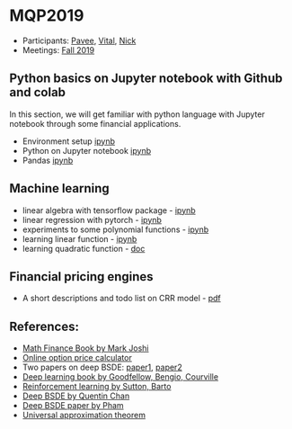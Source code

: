# MQP2019

- Participants: [Pavee](./Pavee/README.md), [Vital](./Vital/README.md), [Nick](./Nick/README.md)
- Meetings: [Fall 2019](./doc/Fall2019Meeting.pdf)




## Python basics on Jupyter notebook with Github and colab

In this section, we will get familiar with python language with Jupyter notebook through some financial applications.

- Environment setup [ipynb](./other/first_notebook_v01.ipynb)
- Python on Jupyter notebook [ipynb](./other/python_notebook.ipynb)
- Pandas [ipynb](./other/pandas_basics.ipynb)

## Machine learning



- linear algebra with tensorflow package - [ipynb](https://github.com/songqsh/foo1/blob/master/src/linalg_tf.ipynb)
- linear regression with pytorch - [ipynb](https://github.com/songqsh/foo1/blob/master/src/linreg_torch_v01.ipynb)
- experiments to some polynomial functions - [ipynb](other/linearfunction01.ipynb)
- learning linear function - [ipynb](Nick/Copy_of_linearfunction01.ipynb)
- learning quadratic function - [doc](Pavee/test%20run.pdf)

## Financial pricing engines

- A short descriptions and todo list on CRR model - [pdf](doc/prj_crr.pdf)

## References:

- [Math Finance Book by Mark Joshi](https://math.dartmouth.edu/~m86f17/Downloads/Joshi_The_Concepts_and_Practice_of_MathFin.pdf)
- [Online option price calculator](http://quantcalc.net/index.html)
- Two papers on deep BSDE: [paper1](./doc/EHJ17_deep_bsde.pdf), [paper2](./doc/HJE18_deep_bsde.pdf)
- [Deep learning book by Goodfellow, Bengio, Courville](http://www.deeplearningbook.org/)
- [Reinforcement learning by Sutton, Barto](http://incompleteideas.net/book/the-book-2nd.html)
- [Deep BSDE by Quentin Chan](https://gitlab.com/14chanwa/ml_for_semilinear_pdes)
- [Deep BSDE paper by Pham](https://arxiv.org/abs/1902.01599)
- [Universal approximation theorem](doc/HSW90.pdf)
